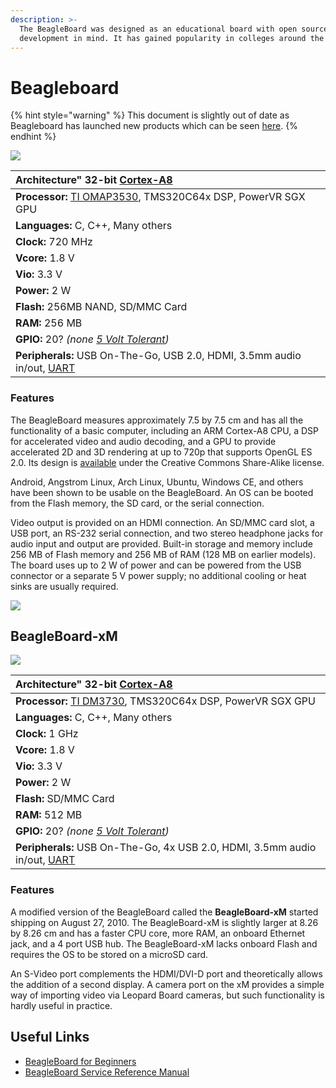 ```yaml
---
description: >-
  The BeagleBoard was designed as an educational board with open source software
  development in mind. It has gained popularity in colleges around the world.
---
```


# Beagleboard

{% hint style="warning" %}
This document is slightly out of date as Beagleboard has launched new products which can be seen [here](https://beagleboard.org/boards). 
{% endhint %}

![](https://phabricator.purduesigbots.com/file/data/f5tgcragbcdyp7xa7k3z/PHID-FILE-p6bj57joskwfjd5gegjb/beagle_board_big.jpg)

| **Architecture"** 32-bit [Cortex-A8](http://www.arm.com/products/processors/cortex-a/cortex-a8.php/) |
| :--- |
| **Processor:** [TI OMAP3530](http://www.ti.com/product/omap3530/), TMS320C64x DSP, PowerVR SGX GPU |
| **Languages:** C, C++, Many others |
| **Clock:** 720 MHz |
| **Vcore:** 1.8 V |
| **Vio:** 3.3 V |
| **Power:** 2 W |
| **Flash:** 256MB NAND, SD/MMC Card |
| **RAM:** 256 MB |
| **GPIO:** 20? _\(none_ [_5 Volt Tolerant_](../../software/5-volt-tolerant.md)_\)_ |
| **Peripherals:** USB On-The-Go, USB 2.0, HDMI, 3.5mm audio in/out, [UART](../uart.md) |

### Features

The BeagleBoard measures approximately 7.5 by 7.5 cm and has all the functionality of a basic computer, including an ARM Cortex-A8 CPU, a DSP for accelerated video and audio decoding, and a GPU to provide accelerated 2D and 3D rendering at up to 720p that supports OpenGL ES 2.0. Its design is [available](http://beagleboard.org/hardware/design) under the Creative Commons Share-Alike license.

Android, Angstrom Linux, Arch Linux, Ubuntu, Windows CE, and others have been shown to be usable on the BeagleBoard. An OS can be booted from the Flash memory, the SD card, or the serial connection.

Video output is provided on an HDMI connection. An SD/MMC card slot, a USB port, an RS-232 serial connection, and two stereo headphone jacks for audio input and output are provided. Built-in storage and memory include 256 MB of Flash memory and 256 MB of RAM \(128 MB on earlier models\). The board uses up to 2 W of power and can be powered from the USB connector or a separate 5 V power supply; no additional cooling or heat sinks are usually required.

[![](https://phabricator.purduesigbots.com/file/data/5nmjal24dmluiawbjkod/PHID-FILE-csfsjup2vo6jwawz37dp/beagleboard_described.jpg)](https://phabricator.purduesigbots.com/file/data/5nmjal24dmluiawbjkod/PHID-FILE-csfsjup2vo6jwawz37dp/beagleboard_described.jpg)

## BeagleBoard-xM

[![](https://phabricator.purduesigbots.com/file/data/qyqxcwi6amgd3ujgycy7/PHID-FILE-ywjlyg44gbfzjkwmyixf/beagleboard_xm_rev_b_3.jpg)](https://phabricator.purduesigbots.com/file/data/qyqxcwi6amgd3ujgycy7/PHID-FILE-ywjlyg44gbfzjkwmyixf/beagleboard_xm_rev_b_3.jpg)

| **Architecture"** 32-bit [Cortex-A8](http://www.arm.com/products/processors/cortex-a/cortex-a8.php/) |
| :--- |
| **Processor:** [TI DM3730](http://www.ti.com/product/dm3730/), TMS320C64x DSP, PowerVR SGX GPU |
| **Languages:** C, C++, Many others |
| **Clock:** 1 GHz |
| **Vcore:** 1.8 V |
| **Vio:** 3.3 V |
| **Power:** 2 W |
| **Flash:** SD/MMC Card |
| **RAM:** 512 MB |
| **GPIO:** 20? _\(none_ [_5 Volt Tolerant_](../../software/5-volt-tolerant.md)_\)_ |
| **Peripherals:** USB On-The-Go, 4x USB 2.0, HDMI, 3.5mm audio in/out, [UART](../uart.md) |

### Features

A modified version of the BeagleBoard called the **BeagleBoard-xM** started shipping on August 27, 2010. The BeagleBoard-xM is slightly larger at 8.26 by 8.26 cm and has a faster CPU core, more RAM, an onboard Ethernet jack, and a 4 port USB hub. The BeagleBoard-xM lacks onboard Flash and requires the OS to be stored on a microSD card.

An S-Video port complements the HDMI/DVI-D port and theoretically allows the addition of a second display. A camera port on the xM provides a simple way of importing video via Leopard Board cameras, but such functionality is hardly useful in practice.

## Useful Links

* [BeagleBoard for Beginners](http://elinux.org/BeagleBoardBeginners)
* [BeagleBoard Service Reference Manual](http://beagleboard.org/static/BBxMSRM_latest.pdf)



